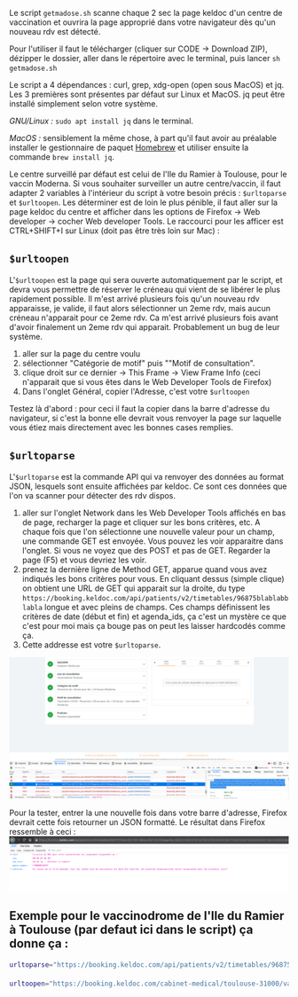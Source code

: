 
Le script `getmadose.sh` scanne chaque 2 sec la page keldoc d'un centre de vaccination et ouvrira la page approprié dans votre navigateur dès qu'un nouveau rdv est détecté.

Pour l'utiliser il faut le télécharger (cliquer sur CODE -> Download ZIP), dézipper le dossier, aller dans le répertoire avec le terminal, puis lancer `sh getmadose.sh`

Le script a 4 dépendances : curl, grep, xdg-open (open sous MacOS) et jq. Les 3 premières sont présentes par défaut sur Linux et MacOS. jq peut être installé simplement selon votre système.

*GNU/Linux :* `sudo apt install jq` dans le terminal.

*MacOS :* sensiblement la même chose, à part qu'il faut avoir au préalable installer le gestionnaire de paquet [Homebrew](https://brew.sh/index_fr) et utiliser ensuite la commande `brew install jq`.

Le centre surveillé par défaut est celui de l'Ile du Ramier à Toulouse, pour le vaccin Moderna. Si vous souhaiter surveiller un autre centre/vaccin, il faut adapter 2 variables à l'intérieur du script à votre besoin précis : `$urltoparse` et `$urltoopen`. Les déterminer est de loin le plus pénible, il faut aller sur la page keldoc du centre et afficher dans les options de Firefox -> Web developer -> cocher Web developer Tools. Le raccourci pour les afficer est CTRL+SHIFT+I sur Linux (doit pas être très loin sur Mac) :

## `$urltoopen`

L'`$urltoopen` est la page qui sera ouverte automatiquement par le script, et devra vous permettre de réserver le créneau qui vient de se libérer le plus rapidement possible. Il m'est arrivé plusieurs fois qu'un nouveau rdv apparaisse, je valide, il faut alors sélectionner un 2eme rdv, mais aucun créneau n'apparait pour ce 2eme rdv. Ca m'est arrivé plusieurs fois avant d'avoir finalement un 2eme rdv qui apparait. Probablement un bug de leur système.

1. aller sur la page du centre voulu
2. sélectionner "Catégorie de motif" puis ""Motif de consultation".
3. clique droit sur ce dernier -> This Frame -> View Frame Info (ceci n'apparait que si vous êtes dans le Web Developer Tools de Firefox)
4. Dans l'onglet Général, copier l'Adresse, c'est votre `$urltoopen`

Testez là d'abord : pour ceci il faut la copier dans la barre d'adresse du navigateur, si c'est la bonne elle devrait vous renvoyer la page sur laquelle vous étiez mais directement avec les bonnes cases remplies.


## `$urltoparse`

L'`$urltoparse` est la commande API qui va renvoyer des données au format JSON, lesquels sont ensuite affichées par keldoc. Ce sont ces données que l'on va scanner pour détecter des rdv dispos.

1. aller sur l'onglet Network dans les Web Developer Tools affichés en bas de page, recharger la page et cliquer sur les bons critères, etc. A chaque fois que l'on sélectionne une nouvelle valeur pour un champ, une commande GET est envoyée. Vous pouvez les voir apparaitre dans l'onglet. Si vous ne voyez que des POST et pas de GET. Regarder la page (F5) et vous devriez les voir.
2. prenez la dernière ligne de Method GET, apparue quand vous avez indiqués les bons critères pour vous. En cliquant dessus (simple clique) on obtient une URL de GET qui apparait sur la droite, du type `https://booking.keldoc.com/api/patients/v2/timetables/96875blablabblabla` longue et avec pleins de champs. Ces champs définissent les critères de date (début et fin) et agenda_ids, ça c'est un mystère ce que c'est pour moi mais ça bouge pas on peut les laisser hardcodés comme ça.
3. Cette addresse est votre `$urltoparse`.

![screenshot urltoparse](https://github.com/scrouzet/getmadose/blob/main/Screenshot%20from%202021-05-18%2018-27-32.png)


Pour la tester, entrer la une nouvelle fois dans votre barre d'adresse, Firefox devrait cette fois retourner un JSON formatté. Le résultat dans Firefox ressemble à ceci :
![sreenshot json](https://github.com/scrouzet/getmadose/blob/main/Screenshot%20from%202021-05-18%2019-10-47.png)

## Exemple pour le vaccinodrome de l'Ile du Ramier à Toulouse (par defaut ici dans le script) ça donne ça :

```bash
urltoparse="https://booking.keldoc.com/api/patients/v2/timetables/96875?from=2021-05-18&to=2021-05-22&agenda_ids[]=53180,53181,53182,53183,56165,56217,56218,56219,56220,56221,56222,56223,56224,56225,56226,56227,56228,56229,56230,56231,56232,56233,56234,56235,56236,56237,56238,56239,56240,56241"

urltoopen="https://booking.keldoc.com/cabinet-medical/toulouse-31000/vaccinodrome-toulouse?motive=96875&category=3832&cabinet=18777&specialty=144&agenda=53180,53181,53182,53183,56165,56217,56218,56219,56220,56221,56222,56223,56224,56225,56226,56227,56228,56229,56230,56231,56232,56233,56234,56235,56236,56237,56238,56239,56240,56241"
```
